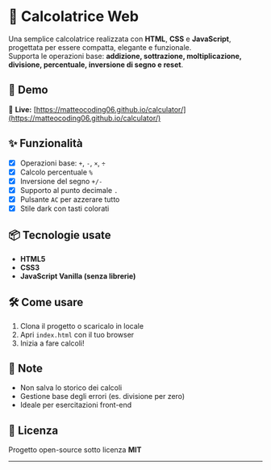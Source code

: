 # 🧮 Calcolatrice Web

Una semplice calcolatrice realizzata con **HTML**, **CSS** e **JavaScript**, progettata per essere compatta, elegante e funzionale.  
Supporta le operazioni base: **addizione, sottrazione, moltiplicazione, divisione, percentuale, inversione di segno e reset**.

## 🚀 Demo

🔗 **Live:** [https://matteocoding06.github.io/calculator/](https://matteocoding06.github.io/calculator/)

## ✨ Funzionalità

- [x] Operazioni base: `+`, `-`, `×`, `÷`
- [x] Calcolo percentuale `%`
- [x] Inversione del segno `+/-`
- [x] Supporto al punto decimale `.`
- [x] Pulsante `AC` per azzerare tutto
- [x] Stile dark con tasti colorati

## 📦 Tecnologie usate

- **HTML5**
- **CSS3**
- **JavaScript Vanilla (senza librerie)**

## 🛠️ Come usare

1. Clona il progetto o scaricalo in locale
2. Apri `index.html` con il tuo browser
3. Inizia a fare calcoli!

## 📌 Note

- Non salva lo storico dei calcoli
- Gestione base degli errori (es. divisione per zero)
- Ideale per esercitazioni front-end

## 📄 Licenza

Progetto open-source sotto licenza **MIT**

---
